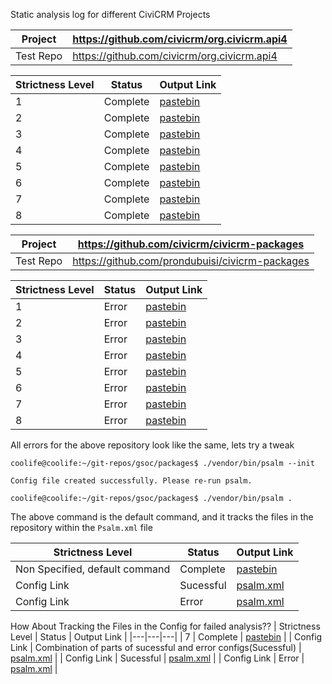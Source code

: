 Static analysis log for different CiviCRM Projects

| Project |https://github.com/civicrm/org.civicrm.api4 | 
|---|---|
| Test Repo |https://github.com/civicrm/org.civicrm.api4 | 

| Strictness Level |  Status | Output Link |
|---|---|---|
| 1 | Complete  | [pastebin](https://pastebin.com/VcRVjN3m) |
| 2 | Complete  | [pastebin](https://pastebin.com/npVRU0yc) |
| 3 | Complete  | [pastebin](https://pastebin.com/uVuZvr6H) |
| 4 | Complete  | [pastebin](https://pastebin.com/iKgVEt0m) |
| 5 | Complete  | [pastebin](https://pastebin.com/zFKTzFsf) |
| 6 | Complete  | [pastebin](https://pastebin.com/vpfSZei1) |
| 7 | Complete  | [pastebin](https://pastebin.com/SMKAFBa4) |
| 8 | Complete  | [pastebin](https://pastebin.com/Q08hSZbR) |


| Project |https://github.com/civicrm/civicrm-packages | 
|---|---|
| Test Repo |https://github.com/prondubuisi/civicrm-packages | 

| Strictness Level |  Status | Output Link |
|---|---|---|
| 1 | Error  | [pastebin](https://pastebin.com/PfNkbMTW) |
| 2 | Error  | [pastebin](https://pastebin.com/KTxDSvMH) |
| 3 | Error  | [pastebin](https://pastebin.com/UvRg4Exw) |
| 4 | Error  | [pastebin](https://pastebin.com/gUpe1kYK) |
| 5 | Error  | [pastebin](https://pastebin.com/cKiFEi0R) |
| 6 | Error  | [pastebin](https://pastebin.com/rjzwm817) |
| 7 | Error  | [pastebin](https://pastebin.com/SMKAFBa4) |
| 8 | Error  | [pastebin](https://pastebin.com/ZWbwifGE) |

All errors for the above repository  look like the same,
lets try a tweak 

`coolife@coolife:~/git-repos/gsoc/packages$ ./vendor/bin/psalm --init`

`Config file created successfully. Please re-run psalm.`

`coolife@coolife:~/git-repos/gsoc/packages$ ./vendor/bin/psalm .`

The above command is the default command, and it tracks the files in the repository within the `Psalm.xml` file

| Strictness Level |  Status | Output Link |
|---|---|---|
| Non Specified, default command | Complete  | [pastebin](https://pastebin.com/0gcDA02p) |
| Config Link | Sucessful  | [psalm.xml](https://pastebin.com/HUyn97SA) |
| Config Link | Error  | [psalm.xml](https://pastebin.com/rqzEJLCG) |

How About Tracking the Files in the Config for failed analysis??
| Strictness Level |  Status | Output Link |
|---|---|---|
| 7 | Complete  | [pastebin](https://pastebin.com/0gcDA02p) |
| Config Link | Combination of parts of sucessful and error configs(Sucessful)  | [psalm.xml](https://pastebin.com/na1aWi88) |
| Config Link | Sucessful  | [psalm.xml](https://pastebin.com/HUyn97SA) |
| Config Link | Error  | [psalm.xml](https://pastebin.com/rqzEJLCG) |

